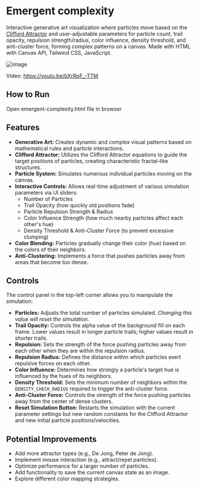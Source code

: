 # Emergent complexity

Interactive generative art visualization where particles move based on the [Clifford Attractor](https://blbadger.github.io/clifford-attractor.html) and user-adjustable parameters for particle count, trail opacity, repulsion strength/radius, color influence, density threshold, and anti-cluster force, forming complex patterns on a canvas. Made with HTML with Canvas API, Tailwind CSS, JavaScript.

![image](https://github.com/user-attachments/assets/d903e76f-bc08-4da2-87ae-5ec306d41d89)

Video: https://youtu.be/bXrRpF_-TTM

## How to Run

Open emergent-complexity.html file in browser

## Features

* **Generative Art:** Creates dynamic and complex visual patterns based on mathematical rules and particle interactions.
* **Clifford Attractor:** Utilizes the Clifford Attractor equations to guide the target positions of particles, creating characteristic fractal-like structures.
* **Particle System:** Simulates numerous individual particles moving on the canvas.
* **Interactive Controls:** Allows real-time adjustment of various simulation parameters via UI sliders:
    * Number of Particles
    * Trail Opacity (how quickly old positions fade)
    * Particle Repulsion Strength & Radius
    * Color Influence Strength (how much nearby particles affect each other's hue)
    * Density Threshold & Anti-Cluster Force (to prevent excessive clumping)
* **Color Blending:** Particles gradually change their color (hue) based on the colors of their neighbors.
* **Anti-Clustering:** Implements a force that pushes particles away from areas that become too dense.

## Controls

The control panel in the top-left corner allows you to manipulate the simulation:

* **Particles:** Adjusts the total number of particles simulated. *Changing this value will reset the simulation.*
* **Trail Opacity:** Controls the alpha value of the background fill on each frame. Lower values result in longer particle trails; higher values result in shorter trails.
* **Repulsion:** Sets the strength of the force pushing particles away from each other when they are within the repulsion radius.
* **Repulsion Radius:** Defines the distance within which particles exert repulsive forces on each other.
* **Color Influence:** Determines how strongly a particle's target hue is influenced by the hues of its neighbors.
* **Density Threshold:** Sets the minimum number of neighbors within the `DENSITY_CHECK_RADIUS` required to trigger the anti-cluster force.
* **Anti-Cluster Force:** Controls the strength of the force pushing particles away from the center of dense clusters.
* **Reset Simulation Button:** Restarts the simulation with the current parameter settings but new random constants for the Clifford Attractor and new initial particle positions/velocities.

## Potential Improvements

* Add more attractor types (e.g., De Jong, Peter de Jong).
* Implement mouse interaction (e.g., attract/repel particles).
* Optimize performance for a larger number of particles.
* Add functionality to save the current canvas state as an image.
* Explore different color mapping strategies.
